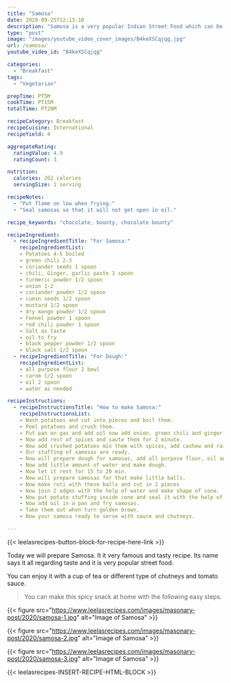 ```yaml
---
title: "Samosa"
date: 2020-09-25T12:13:10
description: "Samosa is a very popular Indian Street Food which can be enjoyed with a cup of tea or different types of chutneys and tomato sauce."
type: "post"
image: "images/youtube_video_cover_images/B4keXSCqjqg.jpg"
url: /samosa/
youtube_video_id: "B4keXSCqjqg"

categories: 
  - "Breakfast"
tags:
  - "Vegetarian"

prepTime: PT5M
cookTime: PT15M
totalTime: PT20M

recipeCategory: Breakfast
recipeCuisine: International
recipeYield: 4

aggregateRating:
  ratingValue: 4.9
  ratingCount: 3

nutrition:
  calories: 262 calories
  servingSize: 1 serving

recipeNotes: 
  - "Put flame on low when frying."
  - "Seal samosas so that it will not get open in oil."

recipe_keywords: "chocolate, bounty, chocolate bounty"

recipeIngredient:
  - recipeIngredientTitle: "For Samosa:"
    recipeIngredientList: 
    - Potatoes 4-5 boiled
    - green chili 2-3
    - coriander seeds 1 spoon
    - chili, Ginger, garlic paste 1 spoon
    - turmeric powder 1/2 spoon
    - onion 1-2
    - coriander powder 1/2 spoon
    - cumin seeds 1/2 spoon
    - mustard 1/2 spoon
    - dry mango powder 1/2 spoon
    - Fennel powder 1 spoon
    - red chili powder 1 spoon
    - Salt as taste
    - oil to fry
    - black pepper powder 1/2 spoon
    - black salt 1/2 spoon
  - recipeIngredientTitle: "For Dough:"
    recipeIngredientList: 
    - all purpose flour 2 bowl
    - carom 1/2 spoon
    - oil 2 spoon
    - water as needed

recipeInstructions:
  - recipeInstructionsTitle: "How to make Samosa:"
    recipeInstructionsList:
    - Wash potatoes and cut into pieces and boil them.
    - Peel potatoes and crush them.
    - Put pan on gas and add oil now add onion, green chili and ginger paste and mix them.
    - Now add rest of spices and saute them for 2 minute.
    - Now add crushed potatoes mix them with spices, add cashew and raisins.
    - Our stuffing of samosas are ready.
    - Now will prepare dough for samosas, add all purpose flour, oil and carom seeds and mix them.
    - Now add little amount of water and make dough.
    - Now let it rest for 15 to 20 min.
    - Now will prepare samosas for that make little balls.
    - Now make roti with these balls and cut in 2 pieces 
    - Now join 2 edges with the help of water and make shape of cone.
    - Now put potato stuffing inside cone and seal it with the help of water and make shape of samosas.
    - Now add oil in a pan and fry samosas.
    - Take them out when turn golden brown.
    - Now your samosa ready to serve with sauce and chutneys.

---
```


{{< leelasrecipes-button-block-for-recipe-here-link >}}

Today we will prepare Samosa. It it very famous and tasty recipe. Its name says it all regarding taste and it is very popular street food. 

You can enjoy it with a cup of tea or different type of chutneys and tomato sauce. 

> You can make this spicy snack at home with the following easy steps.

{{< figure src="https://www.leelasrecipes.com/images/masonary-post/2020/samosa-1.jpg" alt="Image of Samosa" >}}

{{< figure src="https://www.leelasrecipes.com/images/masonary-post/2020/samosa-2.jpg" alt="Image of Samosa" >}}

{{< figure src="https://www.leelasrecipes.com/images/masonary-post/2020/samosa-3.jpg" alt="Image of Samosa" >}}

{{< leelasrecipes-INSERT-RECIPE-HTML-BLOCK >}}


